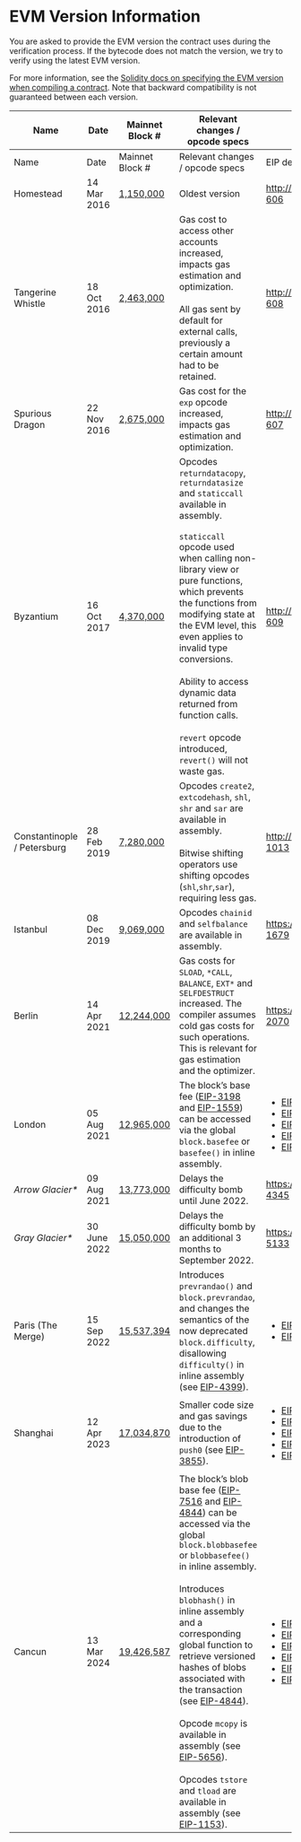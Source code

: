 # EVM Version Information

You are asked to provide the EVM version the contract uses during the verification process. If the bytecode does not match the version, we try to verify using the latest EVM version.

For more information, see the [Solidity docs on specifying the EVM version when compiling a contract](https://docs.soliditylang.org/en/v0.8.25/using-the-compiler.html#target-options). Note that backward compatibility is not guaranteed between each version.

<!-- https://ethereum.org/en/history -->

<table data-header-hidden><thead><tr><th>Name</th><th width="150">Date</th><th>Mainnet Block #</th><th>Relevant changes / opcode specs</th><th>EIP details</th></tr></thead><tbody><tr><td>Name</td><td>Date</td><td>Mainnet Block #</td><td>Relevant changes / opcode specs</td><td>EIP details</td></tr><tr><td>Homestead</td><td>14 Mar 2016</td><td><a href="https://eth.blockscout.com/block/1150000">1,150,000</a></td><td>Oldest version</td><td><a href="http://eips.ethereum.org/EIPS/eip-606">http://eips.ethereum.org/EIPS/eip-606</a></td></tr><tr><td>Tangerine Whistle</td><td>18 Oct 2016</td><td><a href="https://eth.blockscout.com/block/2463000">2,463,000</a></td><td>Gas cost to access other accounts increased, impacts gas estimation and optimization.<br><br>All gas sent by default for external calls, previously a certain amount had to be retained.</td><td><a href="http://eips.ethereum.org/EIPS/eip-608">http://eips.ethereum.org/EIPS/eip-608</a></td></tr><tr><td>Spurious Dragon</td><td>22 Nov 2016</td><td><a href="https://eth.blockscout.com/block/2675000">2,675,000</a></td><td>Gas cost for the <code>exp</code> opcode increased, impacts gas estimation and optimization.</td><td><a href="http://eips.ethereum.org/EIPS/eip-607">http://eips.ethereum.org/EIPS/eip-607</a></td></tr><tr><td>Byzantium</td><td>16 Oct 2017</td><td><a href="https://eth.blockscout.com/block/4370000">4,370,000</a></td><td>Opcodes <code>returndatacopy</code>, <code>returndatasize</code> and <code>staticcall</code> available in assembly.<br><br><code>staticcall</code> opcode used when calling non-library view or pure functions, which prevents the functions from modifying state at the EVM level, this even applies to invalid type conversions.<br><br>Ability to access dynamic data returned from function calls.<br><br><code>revert</code> opcode introduced, <code>revert()</code> will not waste gas.</td><td><a href="http://eips.ethereum.org/EIPS/eip-609">http://eips.ethereum.org/EIPS/eip-609</a></td></tr><tr><td>Constantinople / Petersburg</td><td>28 Feb 2019</td><td><a href="https://eth.blockscout.com/block/7280000">7,280,000</a></td><td>Opcodes <code>create2</code>, <code>extcodehash</code>, <code>shl</code>, <code>shr</code> and <code>sar</code> are available in assembly.<br><br>Bitwise shifting operators use shifting opcodes (<code>shl</code>,<code>shr</code>,<code>sar</code>), requiring less gas.</td><td><a href="http://eips.ethereum.org/EIPS/eip-1013">http://eips.ethereum.org/EIPS/eip-1013</a></td></tr><tr><td>Istanbul</td><td>08 Dec 2019</td><td><a href="https://eth.blockscout.com/block/9069000">9,069,000</a></td><td>Opcodes <code>chainid</code> and <code>selfbalance</code> are available in assembly.</td><td><a href="https://eips.ethereum.org/EIPS/eip-1679">https://eips.ethereum.org/EIPS/eip-1679</a></td></tr><tr><td>Berlin</td><td>14 Apr 2021</td><td><a href="https://eth.blockscout.com/block/12244000">12,244,000</a></td><td>Gas costs for <code>SLOAD</code>, <code>*CALL</code>, <code>BALANCE</code>, <code>EXT*</code> and <code>SELFDESTRUCT</code> increased. The compiler assumes cold gas costs for such operations. This is relevant for gas estimation and the optimizer.</td><td><a href="https://eips.ethereum.org/EIPS/eip-2070">https://eips.ethereum.org/EIPS/eip-2070</a></td></tr><tr><td>London</td><td>05 Aug 2021</td><td><a href="https://eth.blockscout.com/block/12965000">12,965,000</a></td><td>The block’s base fee (<a href="https://eips.ethereum.org/EIPS/eip-3198">EIP-3198</a> and <a href="https://eips.ethereum.org/EIPS/eip-1559">EIP-1559</a>) can be accessed via the global <code>block.basefee</code> or <code>basefee()</code> in inline assembly.</td><td><ul><li><a href="https://eips.ethereum.org/EIPS/eip-1559">EIP-1559</a></li><li><a href="https://eips.ethereum.org/EIPS/eip-3198">EIP-3198</a></li><li><a href="https://eips.ethereum.org/EIPS/eip-3529">EIP-3529</a></li><li><a href="https://eips.ethereum.org/EIPS/eip-3541">EIP-3541</a></li><li><a href="https://eips.ethereum.org/EIPS/eip-3554">EIP-3554</a></li></ul></td></tr><tr><td><em>Arrow Glacier*</em></td><td>09 Aug 2021</td><td><a href="https://eth.blockscout.com/block/13773000">13,773,000</a></td><td>Delays the difficulty bomb until June 2022.</td><td><a href="https://eips.ethereum.org/EIPS/eip-4345">https://eips.ethereum.org/EIPS/eip-4345</a></td></tr><tr><td><em>Gray Glacier*</em></td><td>30 June 2022</td><td><a href="https://eth.blockscout.com/block/15050000">15,050,000</a></td><td>Delays the difficulty bomb by an additional 3 months to September 2022.</td><td><a href="https://eips.ethereum.org/EIPS/eip-5133">https://eips.ethereum.org/EIPS/eip-5133</a></td></tr><tr><td>Paris (The Merge)</td><td>15 Sep 2022</td><td><a href="https://eth.blockscout.com/block/15537394">15,537,394</a></td><td>Introduces <code>prevrandao()</code> and <code>block.prevrandao</code>, and changes the semantics of the now deprecated <code>block.difficulty</code>, disallowing <code>difficulty()</code> in inline assembly (see <a href="https://eips.ethereum.org/EIPS/eip-4399">EIP-4399</a>).</td><td><ul><li><a href="https://eips.ethereum.org/EIPS/eip-3675">EIP-3675</a></li><li><a href="https://eips.ethereum.org/EIPS/eip-4399">EIP-4399</a></li></ul></td></tr><tr><td>Shanghai</td><td>12 Apr 2023</td><td><a href="https://eth.blockscout.com/block/17034870">17,034,870</a></td><td>Smaller code size and gas savings due to the introduction of <code>push0</code> (see <a href="https://eips.ethereum.org/EIPS/eip-3855">EIP-3855</a>).</td><td><ul><li><a href="https://eips.ethereum.org/EIPS/eip-3651">EIP-3651</a></li><li><a href="https://eips.ethereum.org/EIPS/eip-3855">EIP-3855</a></li><li><a href="https://eips.ethereum.org/EIPS/eip-3860">EIP-3860</a></li><li><a href="https://eips.ethereum.org/EIPS/eip-4895">EIP-4895</a></li><li><a href="https://eips.ethereum.org/EIPS/eip-6049">EIP-6049</a></li></ul></td></tr><tr><td>Cancun</td><td>13 Mar 2024</td><td><a href="https://eth.blockscout.com/block/19426587">19,426,587</a></td><td>The block’s blob base fee (<a href="https://eips.ethereum.org/EIPS/eip-7516">EIP-7516</a> and <a href="https://eips.ethereum.org/EIPS/eip-4844">EIP-4844</a>) can be accessed via the global <code>block.blobbasefee</code> or <code>blobbasefee()</code> in inline assembly.<br><br>Introduces <code>blobhash()</code> in inline assembly and a corresponding global function to retrieve versioned hashes of blobs associated with the transaction (see <a href="https://eips.ethereum.org/EIPS/eip-4844">EIP-4844</a>).<br><br>Opcode <code>mcopy</code> is available in assembly (see <a href="https://eips.ethereum.org/EIPS/eip-5656">EIP-5656</a>).<br><br>Opcodes <code>tstore</code> and <code>tload</code> are available in assembly (see <a href="https://eips.ethereum.org/EIPS/eip-1153">EIP-1153</a>).</td><td><ul><li><a href="https://eips.ethereum.org/EIPS/eip-1153">EIP-1153</a></li><li><a href="https://eips.ethereum.org/EIPS/eip-4788">EIP-4788</a></li><li><a href="https://eips.ethereum.org/EIPS/eip-4844">EIP-4844</a></li><li><a href="https://eips.ethereum.org/EIPS/eip-5656">EIP-5656</a></li><li><a href="https://eips.ethereum.org/EIPS/eip-6780">EIP-6780</a></li><li><a href="https://eips.ethereum.org/EIPS/eip-7516">EIP-7516</a></li></ul></td></tr></tbody></table>
